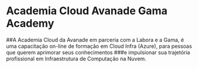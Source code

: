 
# Academia Cloud Avanade Gama Academy

##A Academia Cloud da Avanade em parceria com a Labora e a Gama, é uma capacitação on-line de formação em Cloud Infra (Azure), para pessoas que querem aprimorar seus conhecimentos
###e impulsionar sua trajetória profissional em Infraestrutura de Computação na Nuvem.

